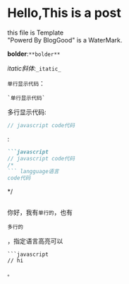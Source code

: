 # Hello,This is a post
this file is Template<br>"Powerd By BlogGood" is a WaterMark.

**bolder**:`**bolder**`

_itatic斜体_:`_itatic_`

`单行显示代码`：
```
`单行显示代码`
```
多行显示代码:
```javascript
// javascript code代码
```
:
```markdown
```javascript
// javascript code代码
/*
``` langguage语言
code代码
```
*/
```
```


你好，我有`单行的`，也有
```
多行的
```
，指定语言高亮可以
```
```javascript
// hi
```
```
。
